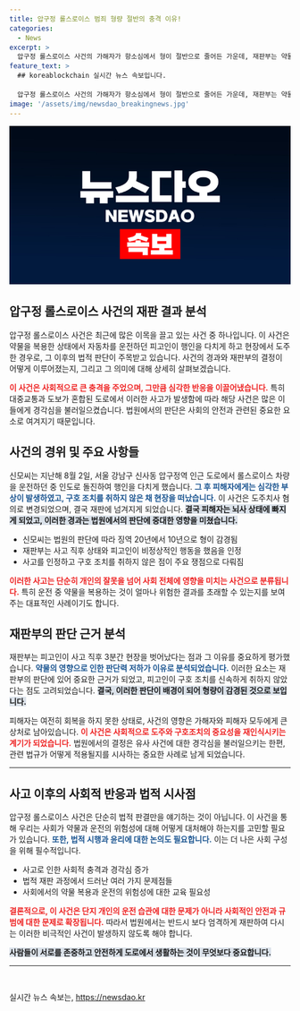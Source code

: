 ```yaml
---
title: 압구정 롤스로이스 범죄 형량 절반의 충격 이유!
categories:
  - News
excerpt: >
  압구정 롤스로이스 사건의 가해자가 항소심에서 형이 절반으로 줄어든 가운데, 재판부는 약물의 영향이 주요 요소라고 판단했다. 법원은 피해자 사망에 따른 도주치사 혐의를 강조하며 다시 한번 비극적인 이 사건을 조명했다.
feature_text: >
  ## koreablockchain 실시간 뉴스 속보입니다.

  압구정 롤스로이스 사건의 가해자가 항소심에서 형이 절반으로 줄어든 가운데, 재판부는 약물의 영향이 주요 요소라고 판단했다. 법원은 피해자 사망에 따른 도주치사 혐의를 강조하며 다시 한번 비극적인 이 사건을 조명했다.
image: '/assets/img/newsdao_breakingnews.jpg'
---
```


<p><img src="/assets/img/newsdao_breakingnews.jpg" alt="koreablockchain 속보" /></p>

<h2 data-ke-size="size26">압구정 롤스로이스 사건의 재판 결과 분석</h2>

<p data-ke-size="size16">압구정 롤스로이스 사건은 최근에 많은 이목을 끌고 있는 사건 중 하나입니다. 이 사건은 약물을 복용한 상태에서 자동차를 운전하던 피고인이 행인을 다치게 하고 현장에서 도주한 경우로, 그 이후의 법적 판단이 주목받고 있습니다. 사건의 경과와 재판부의 결정이 어떻게 이루어졌는지, 그리고 그 의미에 대해 상세히 살펴보겠습니다.</p>

<p data-ke-size="size16"><b><span style="color: #ee2323;">이 사건은 사회적으로 큰 충격을 주었으며, 그만큼 심각한 반응을 이끌어냈습니다.</span></b> 특히 대중교통과 도보가 혼합된 도로에서 이러한 사고가 발생함에 따라 해당 사건은 많은 이들에게 경각심을 불러일으켰습니다. 법원에서의 판단은 사회의 안전과 관련된 중요한 요소로 여겨지기 때문입니다.</p>

<h2 data-ke-size="size26">사건의 경위 및 주요 사항들</h2>

<p data-ke-size="size16">신모씨는 지난해 8월 2일, 서울 강남구 신사동 압구정역 인근 도로에서 롤스로이스 차량을 운전하던 중 인도로 돌진하여 행인을 다치게 했습니다. <b><span style="color: #1a5490;">그 후 피해자에게는 심각한 부상이 발생하였고, 구호 조치를 취하지 않은 채 현장을 떠났습니다.</span></b> 이 사건은 도주치사 혐의로 변경되었으며, 결국 재판에 넘겨지게 되었습니다. <b><span style="background-color: #21538527;">결국 피해자는 뇌사 상태에 빠지게 되었고, 이러한 경과는 법원에서의 판단에 중대한 영향을 미쳤습니다.</span></b></p>

<ul>
  <li>신모씨는 법원의 판단에 따라 징역 20년에서 10년으로 형이 감경됨</li>
  <li>재판부는 사고 직후 상태와 피고인이 비정상적인 행동을 했음을 인정</li>
  <li>사고를 인정하고 구호 조치를 취하지 않은 점이 주요 쟁점으로 다뤄짐</li>
</ul>

<p data-ke-size="size16"><b><span style="color: #ee2323;">이러한 사고는 단순히 개인의 잘못을 넘어 사회 전체에 영향을 미치는 사건으로 분류됩니다.</span></b> 특히 운전 중 약물을 복용하는 것이 얼마나 위험한 결과를 초래할 수 있는지를 보여주는 대표적인 사례이기도 합니다.</p>

<h2 data-ke-size="size26">재판부의 판단 근거 분석</h2>

<p data-ke-size="size16">재판부는 피고인이 사고 직후 3분간 현장을 벗어났다는 점과 그 이유를 중요하게 평가했습니다. <b><span style="color: #1a5490;">약물의 영향으로 인한 판단력 저하가 이유로 분석되었습니다.</span></b> 이러한 요소는 재판부의 판단에 있어 중요한 근거가 되었고, 피고인이 구호 조치를 신속하게 취하지 않았다는 점도 고려되었습니다. <b><span style="background-color: #21538527;">결국, 이러한 판단이 배경이 되어 형량이 감경된 것으로 보입니다.</span></b></p>

<p data-ke-size="size16">피해자는 여전히 회복을 하지 못한 상태로, 사건의 영향은 가해자와 피해자 모두에게 큰 상처로 남아있습니다. <b><span style="color: #ee2323;">이 사건은 사회적으로 도주와 구호조치의 중요성을 재인식시키는 계기가 되었습니다.</span></b> 법원에서의 결정은 유사 사건에 대한 경각심을 불러일으키는 한편, 관련 법규가 어떻게 적용될지를 시사하는 중요한 사례로 남게 되었습니다.</p>

<hr/>

<h2 data-ke-size="size26">사고 이후의 사회적 반응과 법적 시사점</h2>

<p data-ke-size="size16">압구정 롤스로이스 사건은 단순히 법적 판결만을 얘기하는 것이 아닙니다. 이 사건을 통해 우리는 사회가 약물과 운전의 위험성에 대해 어떻게 대처해야 하는지를 고민할 필요가 있습니다. <b><span style="color: #1a5490;">또한, 법적 시행과 윤리에 대한 논의도 필요합니다.</span></b> 이는 더 나은 사회 구성을 위해 필수적입니다.</p>

<ul>
  <li>사고로 인한 사회적 충격과 경각심 증가</li>
  <li>법적 재판 과정에서 드러난 여러 가지 문제점들</li>
  <li>사회에서의 약물 복용과 운전의 위험성에 대한 교육 필요성</li>
</ul>

<p data-ke-size="size16"><b><span style="color: #ee2323;">결론적으로, 이 사건은 단지 개인의 운전 습관에 대한 문제가 아니라 사회적인 안전과 규범에 대한 문제로 확장됩니다.</span></b> 따라서 법원에서는 반드시 보다 엄격하게 재판하여 다시는 이러한 비극적인 사건이 발생하지 않도록 해야 합니다.</p>

<p data-ke-size="size16"><b><span style="background-color: #21538527;">사람들이 서로를 존중하고 안전하게 도로에서 생활하는 것이 무엇보다 중요합니다.</span></b></p> 

<hr/>

<p data-ke-size="size16">&nbsp;</p>
실시간 뉴스 속보는, <a href="https://newsdao.kr" rel="dofollow">https://newsdao.kr</a>


